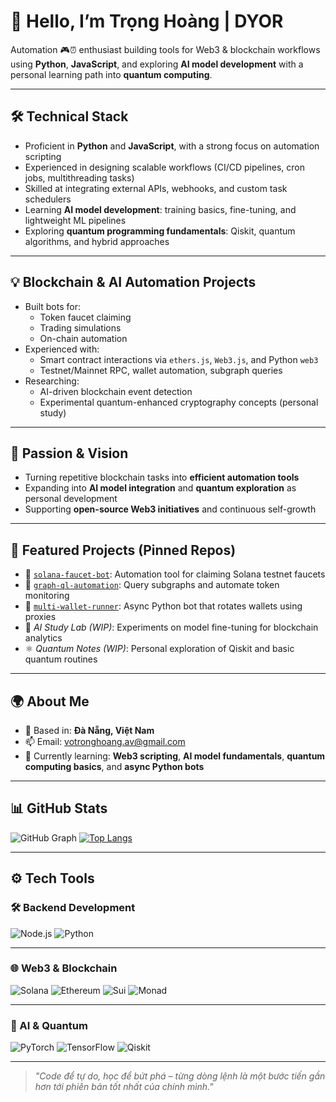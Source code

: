 # 👋 Hello, I’m Trọng Hoàng | DYOR

Automation 🎮⏰ enthusiast building tools for Web3 & blockchain workflows using **Python**, **JavaScript**, and exploring **AI model development** with a personal learning path into **quantum computing**.

---

## 🛠️ Technical Stack

- Proficient in **Python** and **JavaScript**, with a strong focus on automation scripting
- Experienced in designing scalable workflows (CI/CD pipelines, cron jobs, multithreading tasks)
- Skilled at integrating external APIs, webhooks, and custom task schedulers
- Learning **AI model development**: training basics, fine-tuning, and lightweight ML pipelines
- Exploring **quantum programming fundamentals**: Qiskit, quantum algorithms, and hybrid approaches

---

## 💡 Blockchain & AI Automation Projects

- Built bots for:
  - Token faucet claiming
  - Trading simulations
  - On-chain automation
- Experienced with:
  - Smart contract interactions via `ethers.js`, `Web3.js`, and Python `web3`
  - Testnet/Mainnet RPC, wallet automation, subgraph queries
- Researching:
  - AI-driven blockchain event detection
  - Experimental quantum-enhanced cryptography concepts (personal study)

---

## 🚀 Passion & Vision

- Turning repetitive blockchain tasks into **efficient automation tools**
- Expanding into **AI model integration** and **quantum exploration** as personal development
- Supporting **open-source Web3 initiatives** and continuous self-growth

---

## 📌 Featured Projects (Pinned Repos)

- 🔧 [`solana-faucet-bot`](https://github.com/Hogmass/solana-faucet-bot): Automation tool for claiming Solana testnet faucets
- 🧠 [`graph-ql-automation`](https://github.com/Hogmass/graph-ql-automation): Query subgraphs and automate token monitoring
- 🔁 [`multi-wallet-runner`](https://github.com/Hogmass/multi-wallet-runner): Async Python bot that rotates wallets using proxies
- 🧮 *AI Study Lab (WIP)*: Experiments on model fine-tuning for blockchain analytics
- ⚛️ *Quantum Notes (WIP)*: Personal exploration of Qiskit and basic quantum routines

---

## 🌍 About Me

- 🏡 Based in: **Đà Nẵng, Việt Nam**
- 📫 Email: [votronghoang.av@gmail.com](mailto:votronghoang.av@gmail.com)
- 🌱 Currently learning: **Web3 scripting**, **AI model fundamentals**, **quantum computing basics**, and **async Python bots**

---

## 📊 GitHub Stats

![GitHub Graph](https://github-readme-activity-graph.vercel.app/graph?username=Hogmass&theme=github-dark)
[![Top Langs](https://github-readme-stats.vercel.app/api/top-langs/?username=Hogmass&layout=compact&theme=dark)](https://github.com/Hogmass)

---

## ⚙️ Tech Tools

### 🛠️ Backend Development

![Node.js](https://img.shields.io/badge/Node.js-339933?style=for-the-badge&logo=node.js&logoColor=white)
![Python](https://img.shields.io/badge/Python-3776AB?style=for-the-badge&logo=python&logoColor=white)

---

### 🌐 Web3 & Blockchain

![Solana](https://img.shields.io/badge/Solana-9945FF?style=for-the-badge&logo=solana&logoColor=white)
![Ethereum](https://img.shields.io/badge/Ethereum-3C3C3D?style=for-the-badge&logo=ethereum&logoColor=white)
![Sui](https://img.shields.io/badge/SUI-6FBCF0?style=for-the-badge&logoColor=white)
![Monad](https://img.shields.io/badge/MONAD-FF4A00?style=for-the-badge&logoColor=white)

---

### 🤖 AI & Quantum

![PyTorch](https://img.shields.io/badge/PyTorch-EE4C2C?style=for-the-badge&logo=pytorch&logoColor=white)
![TensorFlow](https://img.shields.io/badge/TensorFlow-FF6F00?style=for-the-badge&logo=tensorflow&logoColor=white)
![Qiskit](https://img.shields.io/badge/Qiskit-6929C4?style=for-the-badge&logoColor=white)

---

> *"Code để tự do, học để bứt phá – từng dòng lệnh là một bước tiến gần hơn tới phiên bản tốt nhất của chính mình."*
